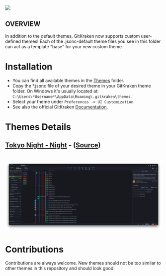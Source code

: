 <img src="https://i.imgur.com/hQDlMJK.png" data-canonical-src="https://i.imgur.com/hQDlMJK.png" width="300" />

## OVERVIEW

In addition to the default themes, GitKraken now supports custom user-defined themes! Each of the .jsonc-default theme files you see in this folder can act as a template "base" for your new custom theme.

# Installation
- You can find all available themes in the [Themes](https://github.com/remondevries/tokeynight-gitkraken-theme/tree/master/Themes) folder.
- Copy the \*.jsonc file of your desired theme in your GitKraken theme folder. On Windows it's usually located at: `C:\Users\*Username*\AppData\Roaming\.gitkraken\themes`.
- Select your theme under `Preferences -> UI Customization`.
- See also the official GitKraken [Documentation](https://support.gitkraken.com/start-here/themes/).

# Themes Details
## [Tokyo Night - Night](https://github.com/remondevries/tokyonight-gitkraken-theme/tree/main/Theme) - ([Source](https://github.com/remondevries/tokyonight-gitkraken-theme/blob/main/Theme/tokyo-night-dark.jsonc))
# ![TokyoNightTheme](images/printscreen.png)

# Contributions
Contributions are always welcome. New themes should not be too similar to other themes in this repository and should look good.

